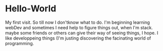 # Hello-World
My first visit. So till now I don'tknow what to do.
I'm beginning learning webDev and sometimes I need help to figure things out, when I'm stack.
maybe some friends or others can give their way of seeing things, I hope.
I like developpeing things (I'm justing discovering the facinating world of programming.

